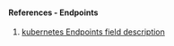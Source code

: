 #### References - Endpoints

1. [kubernetes Endpoints field description](https://kubernetes.io/docs/reference/generated/kubernetes-api/v1.21/#endpoints-v1-core)
